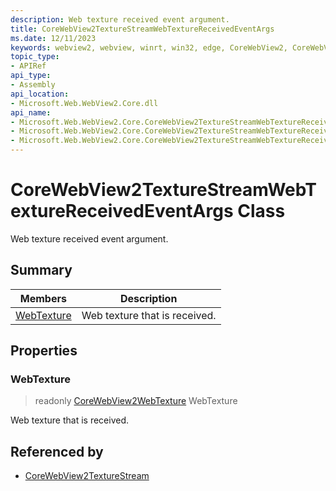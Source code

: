 ```yaml
---
description: Web texture received event argument.
title: CoreWebView2TextureStreamWebTextureReceivedEventArgs
ms.date: 12/11/2023
keywords: webview2, webview, winrt, win32, edge, CoreWebView2, CoreWebView2Controller, browser control, edge html, CoreWebView2TextureStreamWebTextureReceivedEventArgs
topic_type:
- APIRef
api_type:
- Assembly
api_location:
- Microsoft.Web.WebView2.Core.dll
api_name:
- Microsoft.Web.WebView2.Core.CoreWebView2TextureStreamWebTextureReceivedEventArgs
- Microsoft.Web.WebView2.Core.CoreWebView2TextureStreamWebTextureReceivedEventArgs.WebTexture
- Microsoft.Web.WebView2.Core.CoreWebView2TextureStreamWebTextureReceivedEventArgs.get_WebTexture
---
```


# CoreWebView2TextureStreamWebTextureReceivedEventArgs Class



Web texture received event argument.

## Summary

Members|Description
--|--
[WebTexture](#webtexture) | Web texture that is received.

## Properties

### WebTexture

> readonly  [CoreWebView2WebTexture](corewebview2webtexture.md) WebTexture

Web texture that is received.







## Referenced by

- [CoreWebView2TextureStream](corewebview2texturestream.md)
